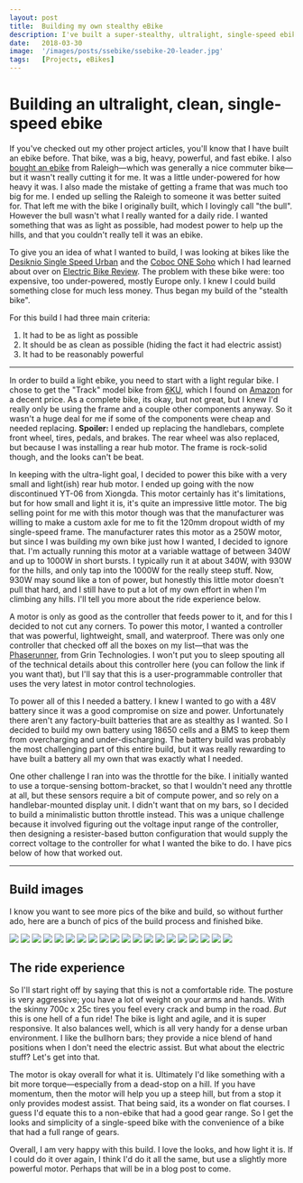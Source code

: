 ```yaml
---
layout: post
title:  Building my own stealthy eBike
description: I've built a super-stealthy, ultralight, single-speed ebike.
date:   2018-03-30
image:  '/images/posts/ssebike/ssebike-20-leader.jpg'
tags:   [Projects, eBikes]
---
```


# Building an ultralight, clean, single-speed ebike

If you've checked out my other project articles, you'll know that I have built an ebike before. That bike, was a big, heavy, powerful, and fast ebike. I also [bought an ebike](/electric-bikes/new-ebike/) from Raleigh—which was generally a nice commuter bike—but it wasn't really cutting it for me. It was a little under-powered for how heavy it was. I also made the mistake of getting a frame that was much too big for me. I ended up selling the Raleigh to someone it was better suited for. That left me with the bike I originally built, which I lovingly call "the bull". However the bull wasn't what I really wanted for a daily ride. I wanted something that was as light as possible, had modest power to help up the hills, and that you couldn't really tell it was an ebike.

To give you an idea of what I wanted to build, I was looking at bikes like the [Desiknio Single Speed Urban](https://electricbikereview.com/desiknio/single-speed-urban/) and the [Coboc ONE Soho](https://electricbikereview.com/coboc/one-soho/) which I had learned about over on [Electric Bike Review](https://electricbikereview.com). The problem with these bike were: too expensive, too under-powered, mostly Europe only. I knew I could build something close for much less money. Thus began my build of the "stealth bike".

For this build I had three main criteria:

1. It had to be as light as possible
2. It should be as clean as possible (hiding the fact it had electric assist)
3. It had to be reasonably powerful

---

In order to build a light ebike, you need to start with a light regular bike. I chose to get the "Track" model bike from [6KU](https://www.6ku.com), which I found on [Amazon]( https://www.amazon.com/dp/B018NVR8Q6/ref=cm_sw_em_r_mt_dp_U_yBz.CbPNJ9N7V) for a decent price. As a complete bike, its okay, but not great, but I knew I'd really only be using the frame and a couple other components anyway. So it wasn't a huge deal for me if some of the components were cheap and needed replacing.
__Spoiler:__ I ended up replacing the handlebars, complete front wheel, tires, pedals, and brakes. The rear wheel was also replaced, but because I was installing a rear hub motor. The frame is rock-solid though, and the looks can't be beat.

In keeping with the ultra-light goal, I decided to power this bike with a very small and light(ish) rear hub motor. I ended up going with the now discontinued YT-06 from Xiongda. This motor certainly has it's limitations, but for how small and light it is, it's quite an impressive little motor. The big selling point for me with this motor though was that the manufacturer was willing to make a custom axle for me to fit the 120mm dropout width of my single-speed frame. The manufacturer rates this motor as a 250W motor, but since I was building my own bike just how I wanted, I decided to ignore that. I'm actually running this motor at a variable wattage of between 340W and up to 1000W in short bursts. I typically run it at about 340W, with 930W for the hills, and only tap into the 1000W for the really steep stuff. Now, 930W may sound like a ton of power, but honestly this little motor doesn't pull that hard, and I still have to put a lot of my own effort in when I'm climbing any hills. I'll tell you more about the ride experience below.

A motor is only as good as the controller that feeds power to it, and for this I decided to not cut any corners. To power this motor, I wanted a controller that was powerful, lightweight, small, and waterproof. There was only one controller that checked off all the boxes on my list—that was the [Phaserunner](https://www.ebikes.ca/product-info/phaserunner.html), from Grin Technologies. I won't put you to sleep spouting all of the technical details about this controller here (you can follow the link if you want that), but I'll say that this is a user-programmable controller that uses the very latest in motor control technologies.

To power all of this I needed a battery. I knew I wanted to go with a 48V battery since it was a good compromise on size and power. Unfortunately there aren't any factory-built batteries that are as stealthy as I wanted. So I decided to build my own battery using 18650 cells and a BMS to keep them from overcharging and under-discharging. The battery build was probably the most challenging part of this entire build, but it was really rewarding to have built a battery all my own that was exactly what I needed.

One other challenge I ran into was the throttle for the bike. I initially wanted to use a torque-sensing bottom-bracket, so that I wouldn't need any throttle at all, but these sensors require a bit of compute power, and so rely on a handlebar-mounted display unit. I didn't want that on my bars, so I decided to build a minimalistic button throttle instead. This was a unique challenge because it involved figuring out the voltage input range of the controller, then designing a resister-based button configuration that would supply the correct voltage to the controller for what I wanted the bike to do. I have pics below of how that worked out.

---

## Build images

I know you want to see more pics of the bike and build, so without further ado, here are a bunch of pics of the build process and finished bike.

<div class="gallery-box">
    <div class="gallery">
        <img src="/images/posts/ssebike/ssebike-1.jpg">
        <img src="/images/posts/ssebike/ssebike-2.jpg">
        <img src="/images/posts/ssebike/ssebike-3.jpg">
        <img src="/images/posts/ssebike/ssebike-4.jpg">
        <img src="/images/posts/ssebike/ssebike-5.jpg">
        <img src="/images/posts/ssebike/ssebike-6.jpg">
        <img src="/images/posts/ssebike/ssebike-7.jpg">
        <img src="/images/posts/ssebike/ssebike-8.jpg">
        <img src="/images/posts/ssebike/ssebike-9.jpg">
        <img src="/images/posts/ssebike/ssebike-10.jpg">
        <img src="/images/posts/ssebike/ssebike-11.jpg">
        <img src="/images/posts/ssebike/ssebike-12.jpg">
        <img src="/images/posts/ssebike/ssebike-13.jpg">
        <img src="/images/posts/ssebike/ssebike-14.jpg">
        <img src="/images/posts/ssebike/ssebike-15.jpg">
        <img src="/images/posts/ssebike/ssebike-16.jpg">
        <img src="/images/posts/ssebike/ssebike-17.jpg">
        <img src="/images/posts/ssebike/ssebike-18.jpg">
        <img src="/images/posts/ssebike/ssebike-19.jpg">
        <img src="/images/posts/ssebike/ssebike-20.jpg">
    </div>
</div>

## The ride experience

So I'll start right off by saying that this is not a comfortable ride. The posture is very aggressive; you have a lot of weight on your arms and hands. With the skinny 700c x 25c tires you feel every crack and bump in the road. _But_ this is one hell of a fun ride! The bike is light and agile, and it is super responsive. It also balances well, which is all very handy for a dense urban environment. I like the bullhorn bars; they provide a nice blend of hand positions when I don't need the electric assist. But what about the electric stuff? Let's get into that.

The motor is okay overall for what it is. Ultimately I'd like something with a bit more torque—especially from a dead-stop on a hill. If you have momentum, then the motor will help you up a steep hill, but from a stop it only provides modest assist. That being said, its a wonder on flat courses. I guess I'd equate this to a non-ebike that had a good gear range. So I get the looks and simplicity of a single-speed bike with the convenience of a bike that had a full range of gears.

Overall, I am very happy with this build. I love the looks, and how light it is. If I could do it over again, I think I'd do it all the same, but use a slightly more powerful motor. Perhaps that will be in a blog post to come.
